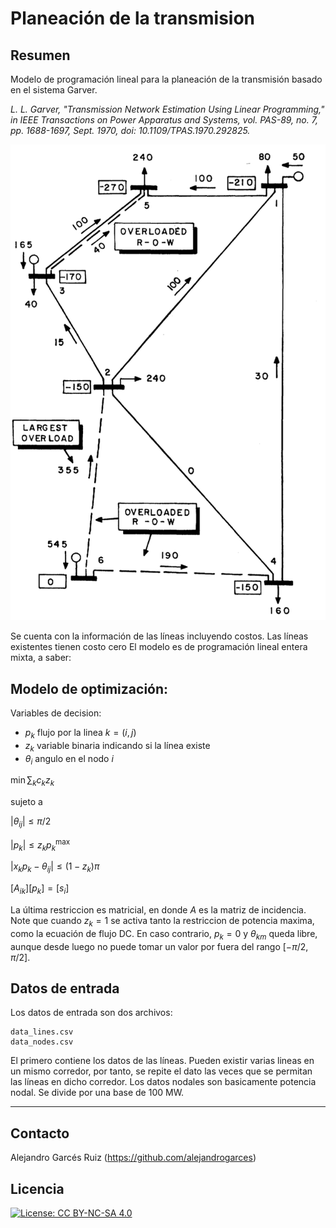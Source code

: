 # Planeación de la transmision

## Resumen
Modelo de programación lineal para la planeación de la transmisión basado en el sistema Garver.  

*L. L. Garver, "Transmission Network Estimation Using Linear Programming," in IEEE Transactions on Power Apparatus and Systems, vol. PAS-89, no. 7, pp. 1688-1697, Sept. 1970, doi: 10.1109/TPAS.1970.292825.*

![](garver.png)

Se cuenta con la información de las líneas incluyendo costos.  Las líneas existentes tienen costo cero El modelo es de programación lineal entera mixta, a saber:

## Modelo de optimización:

Variables de decision:
* $p_k$ flujo por la linea $k=(i,j)$
* $z_k$ variable binaria indicando si la línea existe
* $\theta_i$ angulo en el nodo $i$


$\min \sum_k c_kz_k$

sujeto a

$|\theta_{ij}|\leq \pi/2$

$|p_k|\leq z_kp_k^\text{max}$

$|x_k p_k - \theta_{ij}| \leq (1-z_k)\pi$

$[A_{ik}][p_k] = [s_i]$

La última restriccion es matricial, en donde $A$ es la matriz de incidencia.  Note que cuando $z_k=1$ se activa tanto la restriccion de potencia maxima, como la ecuación de flujo DC.  En caso contrario, $p_k=0$ y $\theta_{km}$ queda libre, aunque desde luego no puede tomar un valor por fuera del rango $[-\pi/2,\pi/2]$.

## Datos de entrada

Los datos de entrada son dos archivos:

    data_lines.csv 
    data_nodes.csv

El primero contiene los datos de las líneas.  Pueden existir varias lineas en un mismo corredor, por tanto, se repite el dato las veces que se permitan las líneas en dicho corredor.  Los datos nodales son basicamente potencia nodal.  Se divide por una base de 100 MW.


---
## Contacto

Alejandro Garcés Ruiz
(https://github.com/alejandrogarces)

## Licencia

[![License: CC BY-NC-SA 4.0](https://img.shields.io/badge/License-CC_BY--NC--SA_4.0-lightgrey.svg)](https://creativecommons.org/licenses/by-nc-sa/4.0/)
